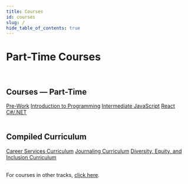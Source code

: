 ```yaml
---
title: Courses
id: courses
slug: /
hide_table_of_contents: true
---
```


# Part-Time Courses

<div className="centering-div" style={{margin: 'auto'  }}>
  <br />
  <h2 style={{textAlign: 'center'}}>Courses &mdash; Part-Time</h2>

  <div style={{borderStyle: 'solid', borderWidth: '2px', borderColor: 'var(--ifm-color-emphasis-300)', borderRadius: '20px', marginBottom: '20px' }}>
    <div className='course-row' style={{margin: '10px'}}>
    <a className="track-button" target="_self" href="/pre-work">Pre-Work</a>
    <a className="track-button" target="_self" href="/introduction-to-programming">Introduction to Programming</a>
    <a className="track-button" target="_self" href="/intermediate-javascript">Intermediate JavaScript</a>
    <a className="track-button" target="_self" href="/react">React</a>
    <a className="track-button" target="_self" href="/c-and-net">C#/.NET</a>
    </div>
  </div>

  <br />
  <h2 style={{textAlign: 'center'}}>Compiled Curriculum</h2>

  <div style={{borderStyle: 'solid', borderWidth: '2px', borderColor: 'var(--ifm-color-emphasis-300)', borderRadius: '20px', marginBottom: '20px' }}>
    <div className='course-row' style={{margin: '10px'}}>
    <a className="track-button" target="_self" href="/career-services">Career Services Curriculum</a>
    <a className="track-button" target="_self" href="/journaling-curriculum">Journaling Curriculum</a>
    <a className="track-button" target="_self" href="/diversity-equity-and-inclusion">Diversity, Equity, and Inclusion Curriculum</a>
    </div>
  </div>

  <br />
  <p style={{textAlign: 'center'}}>For courses in other tracks, <a href="/tracks" target="_self">click here</a>.</p>
</div>

